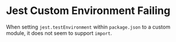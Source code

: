 # Jest Custom Environment Failing

When setting `jest.testEnvironment` within `package.json` to a custom module, it does not seem to support `import`.
